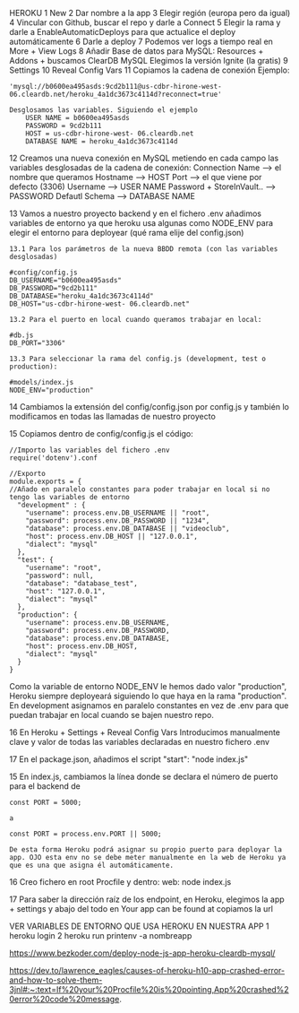 HEROKU
1 New
2 Dar nombre a la app
3 Elegir región (europa pero da igual)
4 Vincular con Github, buscar el repo y darle a Connect
5 Elegir la rama y darle a EnableAutomaticDeploys para que actualice el deploy automáticamente
6  Darle a deploy
7 Podemos ver logs a tiempo real en More + View Logs
8 Añadir Base de datos para MySQL:
	Resources + Addons + buscamos  ClearDB MySQL
		Elegimos la versión Ignite (la gratis)
9 Settings
10 Reveal Config Vars
11 Copiamos la cadena de conexión
	Ejemplo: 
```
'mysql://b0600ea495asds:9cd2b111@us-cdbr-hirone-west-06.cleardb.net/heroku_4a1dc3673c4114d?reconnect=true'
```
	Desglosamos las variables. Siguiendo el ejemplo
		USER NAME = b0600ea495asds
		PASSWORD = 9cd2b111
		HOST = us-cdbr-hirone-west- 06.cleardb.net
		DATABASE NAME = heroku_4a1dc3673c4114d
		
12 Creamos una nueva conexión en MySQL metiendo en cada campo las variables desglosadas de la cadena de conexión:
	Connection Name --> el nombre que queramos
	Hostname --> HOST
	Port --> el que viene por defecto (3306)
	Username --> USER NAME
	Password + StoreInVault.. --> PASSWORD
	Defautl Schema --> DATABASE NAME
	
13 Vamos a nuestro proyecto backend y en el  fichero .env añadimos variables de entorno ya que heroku usa algunas como NODE_ENV para elegir el entorno para deployear (qué rama elije del config.json)

	13.1 Para los parámetros de la nueva BBDD remota (con las variables desglosadas)
```
#config/config.js
DB_USERNAME="b0600ea495asds"
DB_PASSWORD="9cd2b111"
DB_DATABASE="heroku_4a1dc3673c4114d"
DB_HOST="us-cdbr-hirone-west- 06.cleardb.net"
```
	13.2 Para el puerto en local cuando queramos trabajar en local:
```
#db.js
DB_PORT="3306"
```
	13.3 Para seleccionar la rama del config.js (development, test o production):
```
#models/index.js
NODE_ENV="production"
```

14 Cambiamos la extensión del config/config.json por config.js y también lo modificamos en todas las llamadas de nuestro proyecto

15 Copiamos dentro de config/config.js el código:
```
//Importo las variables del fichero .env
require('dotenv').conf

//Exporto
module.exports = {
//Añado en paralelo constantes para poder trabajar en local si no tengo las variables de entorno
  "development" : {
    "username": process.env.DB_USERNAME || "root",
    "password": process.env.DB_PASSWORD || "1234",
    "database": process.env.DB_DATABASE || "videoclub",
    "host": process.env.DB_HOST || "127.0.0.1",
    "dialect": "mysql"
  },
  "test": {
    "username": "root",
    "password": null,
    "database": "database_test",
    "host": "127.0.0.1",
    "dialect": "mysql"
  },
  "production": {
    "username": process.env.DB_USERNAME,
    "password": process.env.DB_PASSWORD,
    "database": process.env.DB_DATABASE,
    "host": process.env.DB_HOST,
    "dialect": "mysql"
  }
}
```
Como la variable de entorno NODE_ENV le hemos dado valor "production", Heroku siempre deployeará siguiendo lo que haya en la rama "production". En development asignamos en paralelo constantes en vez de .env para que puedan trabajar en local cuando se bajen nuestro repo.

16 En Heroku + Settings + Reveal Config Vars
	Introducimos manualmente clave y valor de todas las variables declaradas en nuestro fichero .env

17 En el package.json, añadimos el script
"start": "node index.js"

15 En index.js, cambiamos la línea donde se declara el número de puerto para el backend
	de 
```
const PORT = 5000;
```
	a
```
const PORT = process.env.PORT || 5000;
```
	De esta forma Heroku podrá asignar su propio puerto para deployar la app. OJO esta env no se debe meter manualmente en la web de Heroku ya que es una que asigna él automáticamente.

16 Creo fichero en root Procfile y dentro:
	web: node index.js
	
17 Para saber la dirección raíz de los endpoint, 
	en Heroku, elegimos la app + settings y abajo del todo en
	Your app can be found at 
	copiamos la url




VER VARIABLES DE ENTORNO QUE USA HEROKU EN NUESTRA APP
1 heroku login
2 heroku run printenv -a nombreapp


https://www.bezkoder.com/deploy-node-js-app-heroku-cleardb-mysql/

https://dev.to/lawrence_eagles/causes-of-heroku-h10-app-crashed-error-and-how-to-solve-them-3jnl#:~:text=If%20your%20Procfile%20is%20pointing,App%20crashed%20error%20code%20message.